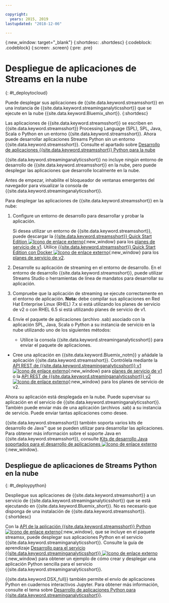 ```yaml
---

copyright:
  years: 2015, 2019
lastupdated: "2018-12-06"

---
```


<!-- Attribute definitions -->
{:new_window: target="_blank"}
{:shortdesc: .shortdesc}
{:codeblock: .codeblock}
{:screen: .screen}
{:pre: .pre}

# Despliegue de aplicaciones de Streams en la nube
{: #t_deploytocloud}

Puede desplegar sus aplicaciones de {{site.data.keyword.streamsshort}} en una instancia de {{site.data.keyword.streaminganalyticsshort}} que se ejecute en la nube {{site.data.keyword.Bluemix_short}}.
{:shortdesc}

Las aplicaciones de {{site.data.keyword.streamsshort}} se escriben en {{site.data.keyword.streamsshort}} Processing Language (SPL), SPL, Java, Scala o Python en un entorno {{site.data.keyword.streamsshort}}. Ahora puede desarrollar aplicaciones Streams Python sin un entorno {{site.data.keyword.streamsshort}}. Consulte el apartado sobre [Desarrollo de aplicaciones {{site.data.keyword.streamsshort}} Python para la nube](/docs/services/StreamingAnalytics?topic=StreamingAnalytics-t_deploytocloud#t_deploypython)


{{site.data.keyword.streaminganalyticsshort}} no incluye ningún entorno de desarrollo de {{site.data.keyword.streamsshort}} en la nube, pero puede desplegar las aplicaciones que desarrolle localmente en la nube.

Antes de empezar, inhabilite el bloqueador de ventanas emergentes del navegador para visualizar la consola de {{site.data.keyword.streaminganalyticsshort}}.

Para desplegar las aplicaciones de {{site.data.keyword.streamsshort}} en la nube:

1. Configure un entorno de desarrollo para desarrollar y probar la aplicación.

	Si desea utilizar un entorno de {{site.data.keyword.streamsshort}}, puede descargar la [{{site.data.keyword.streamsshort}} Quick Start Edition ![Icono de enlace externo](../../icons/launch-glyph.svg "Icono de enlace externo")](http://ibmstreams.github.io/streamsx.documentation/docs/4.3/qse-intro/){:new_window} para los [planes de servicio de v1](/docs/services/StreamingAnalytics?topic=StreamingAnalytics-service_plans#service_plans). Utilice [{{site.data.keyword.streamsshort}} Quick Start Edition con Docker ![Icono de enlace externo](../../icons/launch-glyph.svg "Icono de enlace externo")](https://www.ibm.com/marketing/iwm/iwm/web/preLogin.do?source=swg-ibmistvi){:new_window} para los [planes de servicio de v2](/docs/services/StreamingAnalytics?topic=StreamingAnalytics-service_plans#service_plans).

2. Desarrolle su aplicación de streaming en el entorno de desarrollo. En el entorno de desarrollo {{site.data.keyword.streamsshort}}, puede utilizar Streams Studio o herramientas de línea de mandatos para desarrollar su aplicación.

3. Compruebe que la aplicación de streaming se ejecute correctamente en el entorno de aplicación.
**Nota:** debe compilar sus aplicaciones en Red Hat Enterprise Linux (RHEL) 7.x si está utilizando los planes de servicio de v2 o con RHEL 6.5 si está utilizando planes de servicio de v1.

4. Envíe el paquete de aplicaciones (archivo .sab) asociado con la aplicación SPL, Java, Scala o Python a su instancia de servicio en la nube utilizando uno de los siguientes métodos:
	* Utilice la consola {{site.data.keyword.streaminganalyticsshort}} para enviar el paquete de aplicaciones.

  * Cree una aplicación en {{site.data.keyword.Bluemix_notm}} y añádale la aplicación {{site.data.keyword.streamsshort}}. Contrólela mediante la [API REST de {{site.data.keyword.streaminganalyticsshort}} v1 ![Icono de enlace externo](../../icons/launch-glyph.svg "Icono de enlace externo")](https://{DomainName}/apidocs/streaming-analytics-v1){:new_window} para [planes de servicio de v1](/docs/services/StreamingAnalytics?topic=StreamingAnalytics-service_plans#service_plans) o la [API REST de {{site.data.keyword.streaminganalyticsshort}} v2 ![Icono de enlace externo](../../icons/launch-glyph.svg "Icono de enlace externo")](https://{DomainName}/apidocs/streaming-analytics-v2){:new_window} para los planes de servicio de v2.

Ahora su aplicación está desplegada en la nube. Puede supervisar su aplicación en el servicio de {{site.data.keyword.streaminganalyticsshort}}. También puede enviar más de una aplicación (archivos .sab) a su instancia de servicio. Puede enviar tantas aplicaciones como desee.

{{site.data.keyword.streamsshort}} también soporta varios kits de desarrollo de Java™ que se pueden utilizar para desarrollar las aplicaciones. Para obtener más información sobre el soporte Java en {{site.data.keyword.streamsshort}}, consulte [Kits de desarrollo Java soportados para el desarrollo de aplicaciones ![Icono de enlace externo](../../icons/launch-glyph.svg "Icono de enlace externo")](https://www.ibm.com/support/knowledgecenter/en/SSCRJU_4.3.0/com.ibm.streams.install.doc/doc/ibminfospherestreams-install-prerequisites-java-supported-sdks.html){:new_window}.

## Despliegue de aplicaciones de Streams Python en la nube
{: #t_deploypython}

Despliegue sus aplicaciones de {{site.data.keyword.streamsshort}} a un servicio de {{site.data.keyword.streaminganalyticsshort}} que se está ejecutando en {{site.data.keyword.Bluemix_short}}. No es necesario que disponga de una instalación de {{site.data.keyword.streamsshort}}.
{:shortdesc}

Con la [API de la aplicación {{site.data.keyword.streamsshort}} Python ![Icono de enlace externo](../../icons/launch-glyph.svg "Icono de enlace externo")](http://ibmstreams.github.io/streamsx.documentation/docs/python/python-appapi-devguide/#50-api-features){:new_window}, que se incluye en el paquete streamsx, puede desplegar sus aplicaciones Python en el servicio {{site.data.keyword.streaminganalyticsshort}}. Consulte la guía de aprendizaje [Desarrollo para el servicio {{site.data.keyword.streaminganalyticsshort}} ![Icono de enlace externo](../../icons/launch-glyph.svg "Icono de enlace externo")](http://ibmstreams.github.io/streamsx.documentation/docs/python/1.6/python-appapi-devguide-2a/index.html){:new_window} para obtener un ejemplo de cómo crear y desplegar una aplicación Python sencilla para el servicio {{site.data.keyword.streaminganalyticsshort}}.

{{site.data.keyword.DSX_full}} también permite el envío de aplicaciones Python en cuadernos interactivos Jupyter. Para obtener más información, consulte el tema sobre [Desarrollo de aplicaciones Python para {{site.data.keyword.streaminganalyticsshort}}](/docs/services/StreamingAnalytics?topic=StreamingAnalytics-t_develop_apps_python).

